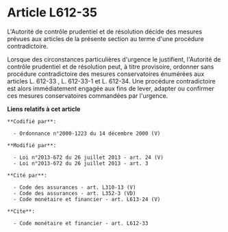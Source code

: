 # Article L612-35

L'Autorité de contrôle prudentiel et de résolution décide des mesures prévues aux articles de la présente section au terme
d'une procédure contradictoire. 

Lorsque des circonstances particulières d'urgence le justifient, l'Autorité de contrôle prudentiel et de résolution peut, à
titre provisoire, ordonner sans procédure contradictoire des mesures conservatoires énumérées aux articles L. 612-33 , L.
612-33-1 et L. 612-34. Une procédure contradictoire est alors immédiatement engagée aux fins de lever, adapter ou confirmer
ces mesures conservatoires commandées par l'urgence.

**Liens relatifs à cet article**

	**Codifié par**:

	  - Ordonnance n°2000-1223 du 14 décembre 2000 (V)

	**Modifié par**:

	  - Loi n°2013-672 du 26 juillet 2013 - art. 24 (V)
	  - Loi n°2013-672 du 26 juillet 2013 - art. 3

	**Cité par**:

	  - Code des assurances - art. L310-13 (V)
	  - Code des assurances - art. L352-3 (VD)
	  - Code monétaire et financier - art. L613-24 (V)

	**Cite**:

	  - Code monétaire et financier - art. L612-33
